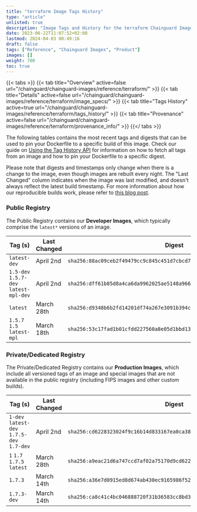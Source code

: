 ```yaml
---
title: "terraform Image Tags History"
type: "article"
unlisted: true
description: "Image Tags and History for the terraform Chainguard Image"
date: 2023-06-22T11:07:52+02:00
lastmod: 2024-04-03 00:49:16
draft: false
tags: ["Reference", "Chainguard Images", "Product"]
images: []
weight: 700
toc: true
---
```


{{< tabs >}}
{{< tab title="Overview" active=false url="/chainguard/chainguard-images/reference/terraform/" >}}
{{< tab title="Details" active=false url="/chainguard/chainguard-images/reference/terraform/image_specs/" >}}
{{< tab title="Tags History" active=true url="/chainguard/chainguard-images/reference/terraform/tags_history/" >}}
{{< tab title="Provenance" active=false url="/chainguard/chainguard-images/reference/terraform/provenance_info/" >}}
{{</ tabs >}}

The following tables contains the most recent tags and digests that can be used to pin your Dockerfile to a specific build of this image. Check our guide on [Using the Tag History API](/chainguard/chainguard-images/using-the-tag-history-api/) for information on how to fetch all tags from an image and how to pin your Dockerfile to a specific digest.

Please note that digests and timestamps only change when there is a change to the image, even though images are rebuilt every night. The "Last Changed" column indicates when the image was last modified, and doesn't always reflect the latest build timestamp. For more information about how our reproducible builds work, please refer to [this blog post](https://www.chainguard.dev/unchained/reproducing-chainguards-reproducible-image-builds).

### Public Registry
The Public Registry contains our **Developer Images**, which typically comprise the `latest*` versions of an image.

| Tag (s)                                 | Last Changed | Digest                                                                    |
|-----------------------------------------|--------------|---------------------------------------------------------------------------|
|  `latest-dev`                           | April 2nd    | `sha256:88ac09ceb2f49479cc9c845c451d7cbcd7b5958586123f66d0c8e8138d327167` |
|  `1.5-dev` `1.5.7-dev` `latest-mpl-dev` | April 2nd    | `sha256:dff61b85d8a4ca6da9962025ae5148a96682e92f7f8eba015d8d0707b86a258a` |
|  `latest`                               | March 28th   | `sha256:d9348b6b2fd14201df74a267e3091b394c5a5cff8993ec26310024714ad2c936` |
|  `1.5.7` `1.5` `latest-mpl`             | March 18th   | `sha256:53c17fad1b01cfdd227560a8e05d1bbd13e94ddc4346f79f96f73930a7f3012c` |


### Private/Dedicated Registry
The Private/Dedicated Registry contains our **Production Images**, which include all versioned tags of an image and special images that are not available in the public registry (including FIPS images and other custom builds).

| Tag (s)                                     | Last Changed | Digest                                                                    |
|---------------------------------------------|--------------|---------------------------------------------------------------------------|
|  `1-dev` `latest-dev` `1.7.5-dev` `1.7-dev` | April 2nd    | `sha256:cd6228323024f9c16b14d833167ea0ca3847a9f94cf2fb1be1a0b08a6dd74832` |
|  `1` `1.7` `1.7.5` `latest`                 | March 28th   | `sha256:a9eac21d6a747ccd7af02a75170d9cd622bd5efdd5893a858ad44d1c69b6be4d` |
|  `1.7.3`                                    | March 14th   | `sha256:a36e7d0915ed8d674ab430ec9165986f521564de1d8930825057818de9155497` |
|  `1.7.3-dev`                                | March 14th   | `sha256:ca8c41c4bc046888720f31b36583cc8bd3c6b9ad6ba00b2beb115b0003bbb238` |

